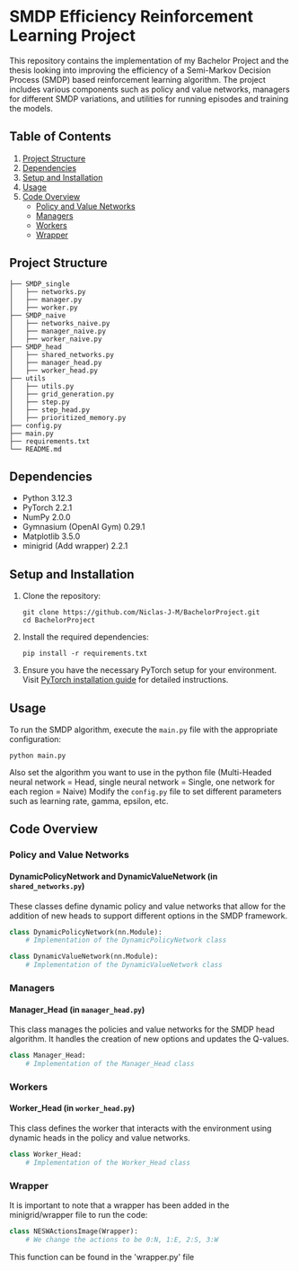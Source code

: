 # SMDP Efficiency Reinforcement Learning Project

This repository contains the implementation of my Bachelor Project and the thesis looking into improving the efficiency of a Semi-Markov Decision Process (SMDP) based reinforcement learning algorithm. The project includes various components such as policy and value networks, managers for different SMDP variations, and utilities for running episodes and training the models.

## Table of Contents

1. [Project Structure](#project-structure)
2. [Dependencies](#dependencies)
3. [Setup and Installation](#setup-and-installation)
4. [Usage](#usage)
5. [Code Overview](#code-overview)
    - [Policy and Value Networks](#policy-and-value-networks)
    - [Managers](#managers)
    - [Workers](#workers)
    - [Wrapper](#wrapper)

## Project Structure

```
├── SMDP_single
│   ├── networks.py
│   ├── manager.py
│   ├── worker.py
├── SMDP_naive
│   ├── networks_naive.py
│   ├── manager_naive.py
│   ├── worker_naive.py
├── SMDP_head
│   ├── shared_networks.py
│   ├── manager_head.py
│   ├── worker_head.py
├── utils
│   ├── utils.py
│   ├── grid_generation.py
│   ├── step.py
│   ├── step_head.py
│   ├── prioritized_memory.py
├── config.py
├── main.py
├── requirements.txt
└── README.md
```

## Dependencies

- Python 3.12.3
- PyTorch 2.2.1
- NumPy 2.0.0
- Gymnasium (OpenAI Gym) 0.29.1
- Matplotlib 3.5.0
- minigrid (Add wrapper) 2.2.1

## Setup and Installation

1. Clone the repository:
    ```
    git clone https://github.com/Niclas-J-M/BachelorProject.git
    cd BachelorProject
    ```

2. Install the required dependencies:
    ```
    pip install -r requirements.txt
    ```

3. Ensure you have the necessary PyTorch setup for your environment. Visit [PyTorch installation guide](https://pytorch.org/get-started/locally/) for detailed instructions.

## Usage

To run the SMDP algorithm, execute the `main.py` file with the appropriate configuration:

```
python main.py
```
Also set the algorithm you want to use in the python file (Multi-Headed neural network = Head, single neural network = Single, one network for each region = Naive)
Modify the `config.py` file to set different parameters such as learning rate, gamma, epsilon, etc.

## Code Overview

### Policy and Value Networks

#### DynamicPolicyNetwork and DynamicValueNetwork (in `shared_networks.py`)
These classes define dynamic policy and value networks that allow for the addition of new heads to support different options in the SMDP framework.

```python
class DynamicPolicyNetwork(nn.Module):
    # Implementation of the DynamicPolicyNetwork class

class DynamicValueNetwork(nn.Module):
    # Implementation of the DynamicValueNetwork class
```

### Managers

#### Manager_Head (in `manager_head.py`)
This class manages the policies and value networks for the SMDP head algorithm. It handles the creation of new options and updates the Q-values.

```python
class Manager_Head:
    # Implementation of the Manager_Head class
```

### Workers

#### Worker_Head (in `worker_head.py`)
This class defines the worker that interacts with the environment using dynamic heads in the policy and value networks.

```python
class Worker_Head:
    # Implementation of the Worker_Head class
```

### Wrapper
It is important to note that a wrapper has been added in the minigrid/wrapper file to run the code:

```python
class NESWActionsImage(Wrapper):
    # We change the actions to be 0:N, 1:E, 2:S, 3:W
```

This function can be found in the 'wrapper.py' file
